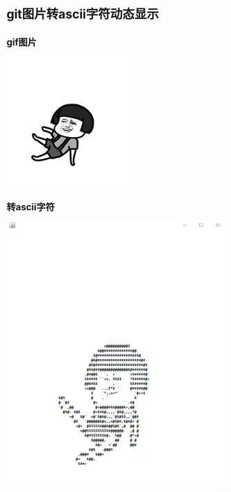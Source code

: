 # git图片转ascii字符动态显示
## gif图片
![Alt text](/src/resources/img.gif "gif图片")
## 转ascii字符
![Alt text](/result/result.gif "ascii字符")

